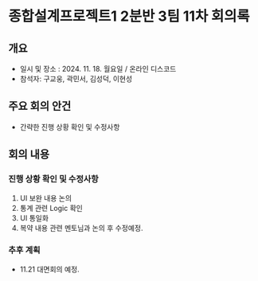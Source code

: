 # 종합설계프로젝트1 2분반 3팀 11차 회의록

## 개요
- 일시 및 장소 : 2024. 11. 18. 월요일 / 온라인 디스코드
- 참석자: 구교웅, 곽민서, 김성덕, 이현성

## 주요 회의 안건
- 간략한 진행 상황 확인 및 수정사항

## 회의 내용

### 진행 상황 확인 및 수정사항
1. UI 보완 내용 논의
2. 통계 관련 Logic 확인
3. UI 통일화
4. 복약 내용 관련 멘토님과 논의 후 수정예정.

### 추후 계획
- 11.21 대면회의 예정.
